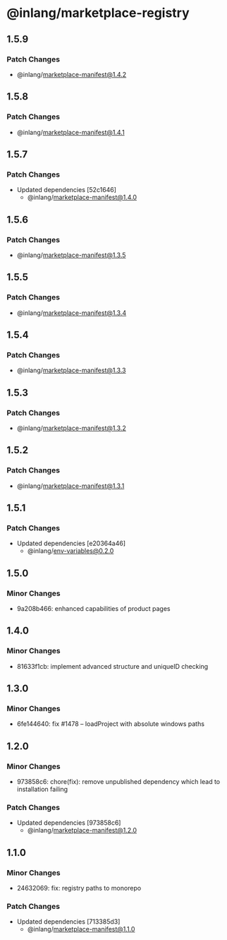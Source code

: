 # @inlang/marketplace-registry

## 1.5.9

### Patch Changes

- @inlang/marketplace-manifest@1.4.2

## 1.5.8

### Patch Changes

- @inlang/marketplace-manifest@1.4.1

## 1.5.7

### Patch Changes

- Updated dependencies [52c1646]
  - @inlang/marketplace-manifest@1.4.0

## 1.5.6

### Patch Changes

- @inlang/marketplace-manifest@1.3.5

## 1.5.5

### Patch Changes

- @inlang/marketplace-manifest@1.3.4

## 1.5.4

### Patch Changes

- @inlang/marketplace-manifest@1.3.3

## 1.5.3

### Patch Changes

- @inlang/marketplace-manifest@1.3.2

## 1.5.2

### Patch Changes

- @inlang/marketplace-manifest@1.3.1

## 1.5.1

### Patch Changes

- Updated dependencies [e20364a46]
  - @inlang/env-variables@0.2.0

## 1.5.0

### Minor Changes

- 9a208b466: enhanced capabilities of product pages

## 1.4.0

### Minor Changes

- 81633f1cb: implement advanced structure and uniqueID checking

## 1.3.0

### Minor Changes

- 6fe144640: fix #1478 – loadProject with absolute windows paths

## 1.2.0

### Minor Changes

- 973858c6: chore(fix): remove unpublished dependency which lead to installation failing

### Patch Changes

- Updated dependencies [973858c6]
  - @inlang/marketplace-manifest@1.2.0

## 1.1.0

### Minor Changes

- 24632069: fix: registry paths to monorepo

### Patch Changes

- Updated dependencies [713385d3]
  - @inlang/marketplace-manifest@1.1.0
